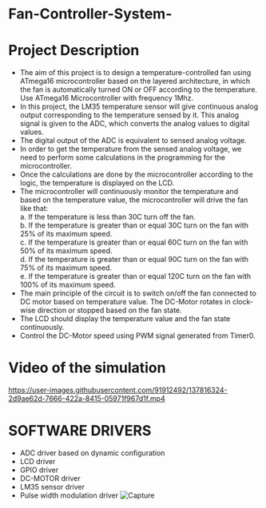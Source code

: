 # Fan-Controller-System-
# Project Description
- The aim of this project is to design a temperature-controlled fan using ATmega16 microcontroller based on the layered architecture, in which the fan is automatically turned ON or OFF according to the temperature. Use ATmega16 Microcontroller with frequency 1Mhz.<br/>
- In this project, the LM35 temperature sensor will give continuous analog output corresponding to the temperature sensed by it. This analog signal is given to the ADC, which converts the analog values to digital values.<br/>
- The digital output of the ADC is equivalent to sensed analog voltage. <br/>
- In order to get the temperature from the sensed analog voltage, we need to perform some calculations in the programming for the microcontroller. <br/>
- Once the calculations are done by the microcontroller according to the logic, the temperature is displayed on the LCD.<br/>
- The microcontroller will continuously monitor the temperature and based on the temperature value, the microcontroller will drive the fan like that:<br/>
 a. If the temperature is less than 30C turn off the fan. <br/>
 b. If the temperature is greater than or equal 30C turn on the fan with 25% of its maximum speed. <br/>
 c. If the temperature is greater than or equal 60C turn on the fan with 50% of its maximum speed.<br/>
 d. If the temperature is greater than or equal 90C turn on the fan with 75% of its maximum speed.<br/>
 e. If the temperature is greater than or equal 120C turn on the fan with 100% of its maximum speed.<br/>
- The main principle of the circuit is to switch on/off the fan connected to DC motor based on temperature value. The DC-Motor rotates in clock-wise direction or stopped based on the fan state.<br/> 
- The LCD should display the temperature value and the fan state continuously.<br/>
- Control the DC-Motor speed using PWM signal generated from Timer0.<br/>
# Video of the simulation
https://user-images.githubusercontent.com/91912492/137816324-2d9ae62d-7666-422a-8415-05971f967d1f.mp4
# SOFTWARE DRIVERS
 - ADC driver based on dynamic configuration
 - LCD driver
 - GPIO driver
 - DC-MOTOR driver
 - LM35 sensor driver
 - Pulse width modulation driver
![Capture](https://user-images.githubusercontent.com/91912492/137818076-db560e64-9cef-43f8-a6b3-7d94a72b5fd0.PNG)

